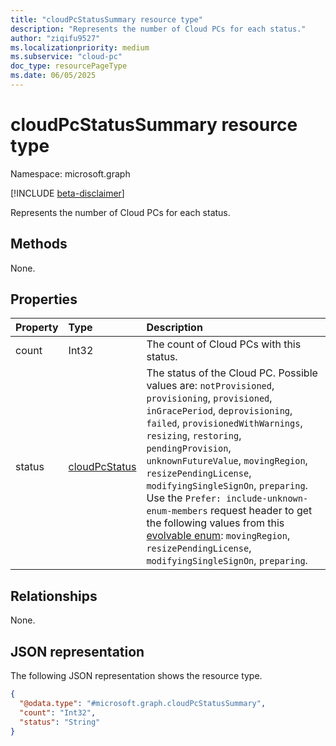 ```yaml
---
title: "cloudPcStatusSummary resource type"
description: "Represents the number of Cloud PCs for each status."
author: "ziqifu9527"
ms.localizationpriority: medium
ms.subservice: "cloud-pc"
doc_type: resourcePageType
ms.date: 06/05/2025
---
```


# cloudPcStatusSummary resource type

Namespace: microsoft.graph

[!INCLUDE [beta-disclaimer](../../includes/beta-disclaimer.md)]

Represents the number of Cloud PCs for each status.

## Methods

None.

## Properties

|Property|Type|Description|
|:---|:---|:---|
|count|Int32|The count of Cloud PCs with this status.|
|status|[cloudPcStatus](../resources/cloudpc.md#cloudpcstatus-values)|The status of the Cloud PC. Possible values are: `notProvisioned`, `provisioning`, `provisioned`, `inGracePeriod`, `deprovisioning`, `failed`, `provisionedWithWarnings`, `resizing`, `restoring`, `pendingProvision`, `unknownFutureValue`, `movingRegion`, `resizePendingLicense`, `modifyingSingleSignOn`, `preparing`. Use the `Prefer: include-unknown-enum-members` request header to get the following values from this [evolvable enum](/graph/best-practices-concept#handling-future-members-in-evolvable-enumerations): `movingRegion`, `resizePendingLicense`, `modifyingSingleSignOn`, `preparing`.|

## Relationships

None.

## JSON representation

The following JSON representation shows the resource type.
<!-- {
  "blockType": "resource",
  "@odata.type": "microsoft.graph.cloudPcStatusSummary"
}
-->

``` json
{
  "@odata.type": "#microsoft.graph.cloudPcStatusSummary",
  "count": "Int32",
  "status": "String"
}
```

